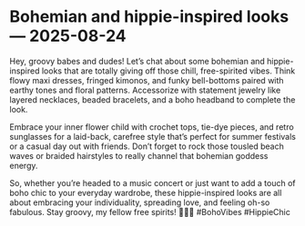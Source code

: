 # Bohemian and hippie-inspired looks — 2025-08-24

Hey, groovy babes and dudes! Let’s chat about some bohemian and hippie-inspired looks that are totally giving off those chill, free-spirited vibes. Think flowy maxi dresses, fringed kimonos, and funky bell-bottoms paired with earthy tones and floral patterns. Accessorize with statement jewelry like layered necklaces, beaded bracelets, and a boho headband to complete the look.

Embrace your inner flower child with crochet tops, tie-dye pieces, and retro sunglasses for a laid-back, carefree style that’s perfect for summer festivals or a casual day out with friends. Don’t forget to rock those tousled beach waves or braided hairstyles to really channel that bohemian goddess energy.

So, whether you’re headed to a music concert or just want to add a touch of boho chic to your everyday wardrobe, these hippie-inspired looks are all about embracing your individuality, spreading love, and feeling oh-so fabulous. Stay groovy, my fellow free spirits! ✌🏼🌻 #BohoVibes #HippieChic
